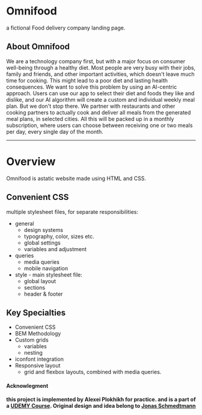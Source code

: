 # Omnifood
a fictional Food delivery company landing page.

## About Omnifood

We are a technology company first, but with a major focus on consumer well-being through a healthy diet. Most people are very busy with their jobs, family and friends, and other important activities, which doesn't leave much time for cooking. This might lead to a poor diet and lasting health consequences. We want to solve this problem by using an AI-centric approach. Users can use our app to select their diet and foods they like and dislike, and our AI algorithm will create a custom and individual weekly meal plan. But we don't stop there. We partner with restaurants and other cooking partners to actually cook and deliver all meals from the generated meal plans, in selected cities. All this will be packed up in a monthly subscription, where users can choose between receiving one or two meals per day, every single day of the month.

---

# Overview
Omnifood is astatic website made using HTML and CSS.

## Convenient CSS
multiple stylesheet files, for separate responsibilities:
- general
  - design systems
  - typography, color, sizes etc.
  - global settings
  - variables and adjustment
- queries
  - media queries
  - mobile navigation
- style - main stylesheet file:
  - global layout
  - sections
  - header & footer

## Key Specialties
- Convenient CSS
- BEM Methodology
- Custom grids
  - variables
  - nesting
- iconfont integration
- Responsive layout
  - grid and flexbox layouts, combined with media queries.

#### Acknowlegment
**this project is implemented by Alexei Plokhikh for practice. and is a part of a [UDEMY Course](https://www.udemy.com/course/design-and-develop-a-killer-website-with-html5-and-css3). Original design and idea belong to [Jonas Schmedtmann](https://jonas.io/)**
